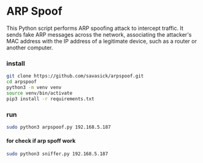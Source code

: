 # ARP Spoof

This Python script performs ARP spoofing attack to intercept traffic. It sends fake ARP messages across the network, associating the attacker's MAC address with the IP address of a legitimate device, such as a router or another computer.

### install

```bash
git clone https://github.com/savasick/arpspoof.git
cd arpspoof
python3 -m venv venv
source venv/bin/activate
pip3 install -r requirements.txt
```

### run

```bash
sudo python3 arpspoof.py 192.168.5.187
```

#### for check if arp spoff work

```bash
sudo python3 sniffer.py 192.168.5.187
```